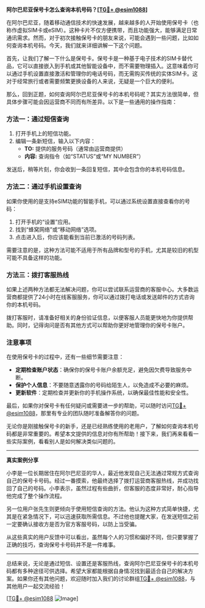 **阿尔巴尼亚保号卡怎么查询本机号码？[[TG💪+ @esim1088](https://t.me/s/esim1088)]**

在阿尔巴尼亚，随着移动通信技术的快速发展，越来越多的人开始使用保号卡（也称作虚拟SIM卡或eSIM）。这种卡片不仅方便携带，而且功能强大，能够满足日常通讯需求。然而，对于初次接触保号卡的朋友来说，可能会遇到一些问题，比如如何查询本机号码。今天，我们就来详细讲解一下这个问题。

首先，让我们了解一下什么是保号卡。保号卡是一种基于电子技术的SIM卡替代品，它可以直接嵌入到手机或其他智能设备中，而不需要物理插入。这意味着你可以通过手机设置直接激活和管理你的电话号码，而无需购买传统的实体SIM卡。这对于经常旅行或者需要频繁更换设备的人来说，无疑是一个巨大的便利。

那么，回到正题，如何查询阿尔巴尼亚保号卡的本机号码呢？其实方法很简单，但具体步骤可能会因运营商不同而有所差异。以下是一些通用的操作指南：

### 方法一：通过短信查询

1. 打开手机上的短信功能。
2. 编辑一条新短信，输入以下内容：
   - **TO:** 提供的服务号码（通常由运营商提供）
   - **内容:** 查询指令（如“STATUS”或“MY NUMBER”）

发送后，稍等片刻，你会收到一条回复短信，其中会包含你的本机号码信息。

### 方法二：通过手机设置查询

如果你使用的是支持eSIM功能的智能手机，可以通过系统设置直接查看你的号码：

1. 打开手机的“设置”应用。
2. 找到“蜂窝网络”或“移动网络”选项。
3. 点击进入后，你应该能看到当前已激活的号码列表。

需要注意的是，这种方法可能不适用于所有品牌和型号的手机，尤其是较旧的机型可能不具备这样的功能。

### 方法三：拨打客服热线

如果上述两种方法都无法解决问题，你可以尝试联系运营商的客服中心。大多数运营商都提供了24小时在线客服服务，你可以通过拨打电话或发送邮件的方式咨询你的本机号码。

拨打客服时，请准备好相关的身份验证信息，以便客服人员能更快地为你提供帮助。同时，记得询问是否有其他方式可以帮助你更好地管理你的保号卡账户。

### 注意事项

在使用保号卡的过程中，还有一些细节需要注意：

- **定期检查账户状态**：确保你的保号卡账户余额充足，避免因欠费导致服务中断。
- **保护个人信息**：不要随意透露你的号码给陌生人，以免造成不必要的麻烦。
- **更新软件**：定期检查并更新你的手机操作系统，以确保最佳性能和安全性。

最后，如果你对保号卡有任何疑问或需要进一步的帮助，可以随时访问[TG💪+ @esim1088](https://t.me/s/esim1088)，那里有专业的团队随时准备解答你的问题。

无论你是刚接触保号卡的新手，还是已经熟练使用的老用户，了解如何查询本机号码都是非常重要的。希望本文提供的信息对你有所帮助！接下来，我们再来看看一些实际案例，看看别人是如何解决类似问题的。

---

**真实案例分享**

小李是一位长期居住在阿尔巴尼亚的华人，最近他发现自己无法通过常规方式查询自己的保号卡号码。经过一番摸索，他最终选择了拨打运营商客服热线，并成功找回了自己的号码。小李表示，虽然过程有些曲折，但客服的态度非常好，耐心指导他完成了整个操作流程。

另一位用户张先生则更倾向于使用短信查询的方法。他认为这种方式简单快捷，尤其是在紧急情况下，可以迅速获取所需信息。不过他也提醒大家，在发送短信之前一定要确认接收方是否为官方客服号码，以防上当受骗。

从这些真实的用户反馈中可以看出，虽然每个人的习惯和偏好不同，但只要掌握了正确的技巧，查询保号卡号码并不是一件难事。

---

总结来说，无论是通过短信、设置还是客服热线，查询阿尔巴尼亚保号卡的本机号码都有多种途径可供选择。希望大家都能根据自身情况找到最适合自己的解决方案。如果你还有其他问题，欢迎随时加入我们的讨论群组[TG💪+ @esim1088](https://t.me/s/esim1088)，与其他用户一起交流经验！

[[TG💪+ @esim1088](https://t.me/s/esim1088) ![Image](https://i.postimg.cc/4NQfJmqS/Snipaste-2025-05-13-00-14-12.png)]